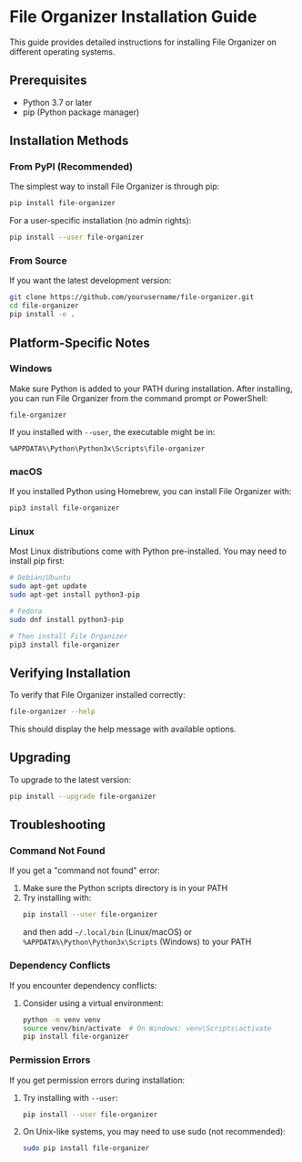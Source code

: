# File Organizer Installation Guide

This guide provides detailed instructions for installing File Organizer on different operating systems.

## Prerequisites

- Python 3.7 or later
- pip (Python package manager)

## Installation Methods

### From PyPI (Recommended)

The simplest way to install File Organizer is through pip:

```bash
pip install file-organizer
```

For a user-specific installation (no admin rights):

```bash
pip install --user file-organizer
```

### From Source

If you want the latest development version:

```bash
git clone https://github.com/yourusername/file-organizer.git
cd file-organizer
pip install -e .
```

## Platform-Specific Notes

### Windows

Make sure Python is added to your PATH during installation. After installing, you can run File Organizer from the command prompt or PowerShell:

```
file-organizer
```

If you installed with `--user`, the executable might be in:
```
%APPDATA%\Python\Python3x\Scripts\file-organizer
```

### macOS

If you installed Python using Homebrew, you can install File Organizer with:

```bash
pip3 install file-organizer
```

### Linux

Most Linux distributions come with Python pre-installed. You may need to install pip first:

```bash
# Debian/Ubuntu
sudo apt-get update
sudo apt-get install python3-pip

# Fedora
sudo dnf install python3-pip

# Then install File Organizer
pip3 install file-organizer
```

## Verifying Installation

To verify that File Organizer installed correctly:

```bash
file-organizer --help
```

This should display the help message with available options.

## Upgrading

To upgrade to the latest version:

```bash
pip install --upgrade file-organizer
```

## Troubleshooting

### Command Not Found

If you get a "command not found" error:

1. Make sure the Python scripts directory is in your PATH
2. Try installing with:
   ```bash
   pip install --user file-organizer
   ```
   and then add `~/.local/bin` (Linux/macOS) or `%APPDATA%\Python\Python3x\Scripts` (Windows) to your PATH

### Dependency Conflicts

If you encounter dependency conflicts:

1. Consider using a virtual environment:
   ```bash
   python -m venv venv
   source venv/bin/activate  # On Windows: venv\Scripts\activate
   pip install file-organizer
   ```

### Permission Errors

If you get permission errors during installation:

1. Try installing with `--user`:
   ```bash
   pip install --user file-organizer
   ```
2. On Unix-like systems, you may need to use sudo (not recommended):
   ```bash
   sudo pip install file-organizer
   ``` 